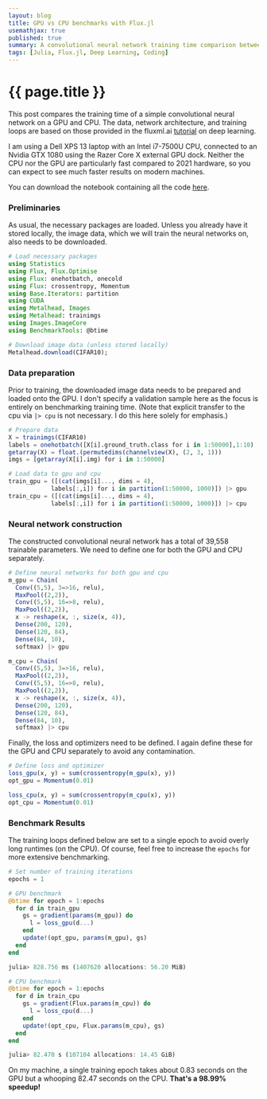 ```yaml
---
layout: blog
title: GPU vs CPU benchmarks with Flux.jl
usemathjax: true
published: true
summary: A convolutional neural network training time comparison between GPU and CPU with Flux.jl.
tags: [Julia, Flux.jl, Deep Learning, Coding]
---
```


# {{ page.title }}

This post compares the training time of a simple convolutional neural network on a GPU and CPU. The data, network architecture, and training loops are based on those provided in the fluxml.ai [tutorial](https://fluxml.ai/tutorials/2020/09/15/deep-learning-flux.html) on deep learning.

I am using a Dell XPS 13 laptop with an Intel i7-7500U CPU, connected to an Nvidia GTX 1080 using the Razer Core X external GPU dock. Neither the CPU nor the GPU are particularly fast compared to 2021 hardware, so you can expect to see much faster results on modern machines.

You can download the notebook containing all the code [here](/assets/blog/2021-10-03-GPU-vs-CPU-benchmarks-with-Flux.jl/GPU-vs-CPU-benchmarks-with-Flux.jl.ipynb).

### Preliminaries

As usual, the necessary packages are loaded. Unless you already have it stored locally, the image data, which we will train the neural networks on, also needs to be downloaded.


```julia
# Load necessary packages
using Statistics
using Flux, Flux.Optimise
using Flux: onehotbatch, onecold
using Flux: crossentropy, Momentum
using Base.Iterators: partition
using CUDA
using Metalhead, Images
using Metalhead: trainimgs
using Images.ImageCore
using BenchmarkTools: @btime

# Download image data (unless stored locally)
Metalhead.download(CIFAR10);
```

### Data preparation

Prior to training, the downloaded image data needs to be prepared and loaded onto the GPU. I don't specify a validation sample here as the focus is entirely on benchmarking training time. (Note that explicit transfer to the cpu via ``|> cpu`` is not necessary. I do this here solely for emphasis.)


```julia
# Prepare data
X = trainimgs(CIFAR10)
labels = onehotbatch([X[i].ground_truth.class for i in 1:50000],1:10)
getarray(X) = float.(permutedims(channelview(X), (2, 3, 1)))
imgs = [getarray(X[i].img) for i in 1:50000]

# Load data to gpu and cpu
train_gpu = ([(cat(imgs[i]..., dims = 4),
            labels[:,i]) for i in partition(1:50000, 1000)]) |> gpu
train_cpu = ([(cat(imgs[i]..., dims = 4),
            labels[:,i]) for i in partition(1:50000, 1000)]) |> cpu
```

### Neural network construction

The constructed convolutional neural network has a total of 39,558 trainable parameters. We need to define one for both the GPU and CPU separately.

```julia
# Define neural networks for both gpu and cpu
m_gpu = Chain(
  Conv((5,5), 3=>16, relu),
  MaxPool((2,2)),
  Conv((5,5), 16=>8, relu),
  MaxPool((2,2)),
  x -> reshape(x, :, size(x, 4)),
  Dense(200, 120),
  Dense(120, 84),
  Dense(84, 10),
  softmax) |> gpu

m_cpu = Chain(
  Conv((5,5), 3=>16, relu),
  MaxPool((2,2)),
  Conv((5,5), 16=>8, relu),
  MaxPool((2,2)),
  x -> reshape(x, :, size(x, 4)),
  Dense(200, 120),
  Dense(120, 84),
  Dense(84, 10),
  softmax) |> cpu
```

Finally, the loss and optimizers need to be defined. I again define these for the GPU and CPU separately to avoid any contamination.

```julia
# Define loss and optimizer
loss_gpu(x, y) = sum(crossentropy(m_gpu(x), y))
opt_gpu = Momentum(0.01)

loss_cpu(x, y) = sum(crossentropy(m_cpu(x), y))
opt_cpu = Momentum(0.01)
```

### Benchmark Results

The training loops defined below are set to a single epoch to avoid overly long runtimes (on the CPU). Of course, feel free to increase the ``epochs`` for more extensive benchmarking.

```julia
# Set number of training iterations
epochs = 1

# GPU benchmark
@btime for epoch = 1:epochs
  for d in train_gpu
    gs = gradient(params(m_gpu)) do
      l = loss_gpu(d...)
    end
    update!(opt_gpu, params(m_gpu), gs)
  end
end

julia> 828.756 ms (1407620 allocations: 56.20 MiB)

# CPU benchmark
@btime for epoch = 1:epochs
  for d in train_cpu
    gs = gradient(Flux.params(m_cpu)) do
      l = loss_cpu(d...)
    end
    update!(opt_cpu, Flux.params(m_cpu), gs)
  end
end

julia> 82.470 s (107104 allocations: 14.45 GiB)
```

On my machine, a single training epoch takes about 0.83 seconds on the GPU but a whooping 82.47 seconds on the CPU. **That's a 98.99% speedup!**
